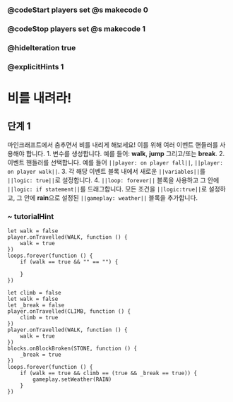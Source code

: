 ### @codeStart players set @s makecode 0
### @codeStop players set @s makecode 1

### @hideIteration true 
### @explicitHints 1

# 비를 내려라!

## 단계 1
마인크래프트에서 춤추면서 비를 내리게 해보세요! 이를 위해 여러 이벤트 핸들러를 사용해야 합니다. 1. 변수를 생성합니다. 예를 들어: **walk**, **jump** 그리고/또는 **break**. 2. 이벤트 핸들러를 선택합니다. 예를 들어 ``||player: on player fall||``, ``||player: on player walk||``. 3. 각 해당 이벤트 블록 내에서 새로운 ``||variables||``를 ``||logic: true||``로 설정합니다. 4. ``||loop: forever||`` 블록을 사용하고 그 안에 ``||logic: if statement||``를 드래그합니다. 모든 조건을 ``||logic:true||``로 설정하고, 그 안에 **rain**으로 설정된 ``||gameplay: weather||`` 블록을 추가합니다.

### ~ tutorialHint
```blocks
let walk = false
player.onTravelled(WALK, function () {
    walk = true
})
loops.forever(function () {
    if (walk == true && "" == "") {
    	
    }
})

```

```ghost
let climb = false
let walk = false
let _break = false
player.onTravelled(CLIMB, function () {
    climb = true
})
player.onTravelled(WALK, function () {
    walk = true
})
blocks.onBlockBroken(STONE, function () {
    _break = true
})
loops.forever(function () {
    if (walk == true && climb == (true && _break == true)) {
        gameplay.setWeather(RAIN)
    }
})
```
